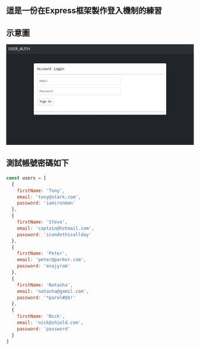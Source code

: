 ## 這是一份在Express框架製作登入機制的練習

## 示意圖

![](./public/image/screenshot.JPG)

## 測試帳號密碼如下

```javascript
const users = [
  {
    firstName: 'Tony',
    email: 'tony@stark.com',
    password: 'iamironman'
  },
  {
    firstName: 'Steve',
    email: 'captain@hotmail.com',
    password: 'icandothisallday'
  },
  {
    firstName: 'Peter',
    email: 'peter@parker.com',
    password: 'enajyram'
  },
  {
    firstName: 'Natasha',
    email: 'natasha@gamil.com',
    password: '*parol#@$!'
  },
  {
    firstName: 'Nick',
    email: 'nick@shield.com',
    password: 'password'
  }
]
```
